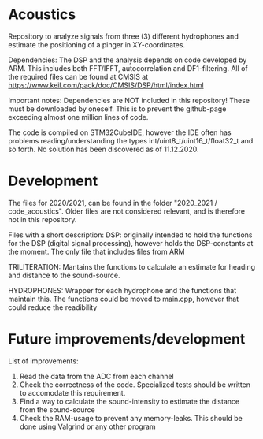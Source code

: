 # Acoustics
Repository to analyze signals from three (3) different hydrophones and estimate the positioning of a pinger in XY-coordinates.

Dependencies:
The DSP and the analysis depends on code developed by ARM. This includes both FFT/IFFT, autocorrelation and DF1-filtering. All of the required files can be found at CMSIS at https://www.keil.com/pack/doc/CMSIS/DSP/html/index.html


Important notes:
  Dependencies are NOT included in this repository! These must be downloaded by oneself. This is to prevent the github-page exceeding almost one million lines of code.

  The code is compiled on STM32CubeIDE, however the IDE often has problems reading/understanding the types int/uint8_t/uint16_t/float32_t and so forth. No solution has been discovered as of 11.12.2020.
  

# Development

The files for 2020/2021, can be found in the folder "2020_2021 / code_acoustics". Older files are not considered relevant, and is therefore not in this repository.

Files with a short description:
  DSP: originally intended to hold the functions for the DSP (digital signal processing), however holds the DSP-constants at the moment. The only file that includes files from ARM

  TRILITERATION: Mantains the functions to calculate an estimate for heading and distance to the sound-source.

  HYDROPHONES: Wrapper for each hydrophone and the functions that maintain this. The functions could be moved to main.cpp, however that could reduce the readibility


# Future improvements/development

List of improvements:
  1. Read the data from the ADC from each channel
  2. Check the correctness of the code. Specialized tests should be written to accomodate this requirement.
  3. Find a way to calculate the sound-intensity to estimate the distance from the sound-source
  4. Check the RAM-usage to prevent any memory-leaks. This should be done using Valgrind or any other program
   

